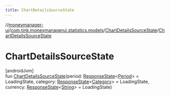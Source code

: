 ```yaml
---
title: ChartDetailsSourceState
---
```

//[moneymanager-ui](../../../index.html)/[com.tink.moneymanagerui.statistics.models](../index.html)/[ChartDetailsSourceState](index.html)/[ChartDetailsSourceState](-chart-details-source-state.html)



# ChartDetailsSourceState



[androidJvm]\
fun [ChartDetailsSourceState](-chart-details-source-state.html)(period: [ResponseState](../../com.tink.service.network/-response-state/index.html)&lt;[Period](../../com.tink.model.time/-period/index.html)&gt; = LoadingState, category: [ResponseState](../../com.tink.service.network/-response-state/index.html)&lt;[Category](../../com.tink.model.category/-category/index.html)&gt; = LoadingState, currency: [ResponseState](../../com.tink.service.network/-response-state/index.html)&lt;[String](https://kotlinlang.org/api/latest/jvm/stdlib/kotlin/-string/index.html)&gt; = LoadingState)




